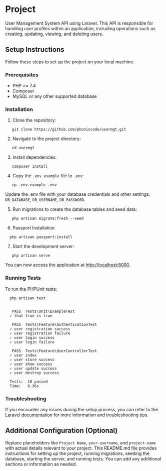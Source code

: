 # Project 

User Management System API using Laravel. This API is responsible for handling user profiles within an application, including operations such as creating, updating, viewing, and deleting users.

## Setup Instructions

Follow these steps to set up the project on your local machine.

### Prerequisites

- PHP >= 7.4
- Composer
- MySQL or any other supported database

### Installation

1. Clone the repository:

```shell
   git clone https://github.com/phonixcode/usermgt.git
```
2. Navigate to the project directory:

```shell
   cd usermgt
```
3. Install dependencies:
```shell
   composer install
```
4. Copy the `.env.example` file to `.env`:
```shell
   cp .env.example .env
```
Update the .env file with your database credentials and other settings. `DB_DATABASE`, `DB_USERNAME`, `DB_PASSWORD`.

5. Run migrations to create the database tables and seed data:

```shell
   php artisan migrate:fresh --seed
```
6. Passport Installation

```shell
  php artisan passport:install
````

7. Start the development server:

```shell
   php artisan serve
```
You can now access the application at <http://localhost:8000>.

### Running Tests

To run the PHPUnit tests: 
```shell 
  php artisan test
```

```shell

   PASS  Tests\Unit\ExampleTest
  ✓ that true is true

   PASS  Tests\Feature\AuthenticationTest
  ✓ user registration success
  ✓ user registration failure
  ✓ user login success
  ✓ user login failure

   PASS  Tests\Feature\UserControllerTest
  ✓ user index
  ✓ user store success
  ✓ user show success
  ✓ user update success
  ✓ user destroy success

  Tests:  10 passed
  Time:   0.36s
```
### Troubleshooting

If you encounter any issues during the setup process, you can refer to the <a href="https://laravel.com/docs/">Laravel documentation</a> for more information and troubleshooting tips.

## Additional Configuration (Optional)

Replace placeholders like `Project Name`, `your-username`, and `project-name` with actual details relevant to your project. This README.md file provides instructions for setting up the project, running migrations, seeding the database, starting the server, and running tests. You can add any additional sections or information as needed.

